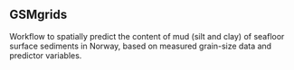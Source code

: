 ## GSMgrids

Workflow to spatially predict the content of mud (silt and clay) of seafloor surface sediments in Norway, based on measured grain-size data and predictor variables.